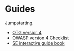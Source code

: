 # Guides

Jumpstarting.

* [OTG version 4](OTGv4.pdf)  
* [OWASP version 4 Checklist](OWASPv4_Checklist.xlsx)  
* [SE interactive guide book](se-guide-book-interactive.pdf)